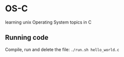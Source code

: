 # OS-C
learning unix Operating System topics in C


## Running code
Compile, run and delete the file: ``./run.sh hello_world.c``
